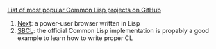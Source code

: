 [List of most popular Common Lisp projects on GitHub](https://github.com/topics/common-lisp?o=desc&s=stars)

1. [Next](https://github.com/atlas-engineer/next): a power-user browser written in Lisp
2. [SBCL](https://github.com/sbcl/sbcl): the official Common Lisp implementation is propably a good example to learn how to write proper CL
